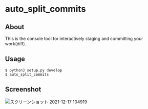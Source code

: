# auto_split_commits
## About
This is the console tool for interactively staging and committing your work(diff).
## Usage

```
$ python3 setup.py develop
$ auto_split_commits
```
## Screenshot
![スクリーンショット 2021-12-17 104919](https://user-images.githubusercontent.com/49778469/147656662-bf9be538-267c-43f2-8041-7e1490c0c777.png)

